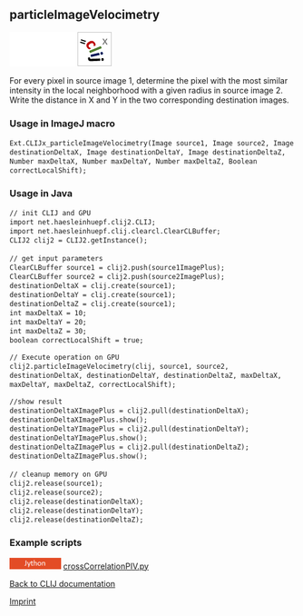 ## particleImageVelocimetry
<img src="images/mini_empty_logo.png"/><img src="images/mini_empty_logo.png"/><img src="images/mini_clijx_logo.png"/>

For every pixel in source image 1, determine the pixel with the most similar intensity in 
 the local neighborhood with a given radius in source image 2. Write the distance in 
X and Y in the two corresponding destination images.

### Usage in ImageJ macro
```
Ext.CLIJx_particleImageVelocimetry(Image source1, Image source2, Image destinationDeltaX, Image destinationDeltaY, Image destinationDeltaZ, Number maxDeltaX, Number maxDeltaY, Number maxDeltaZ, Boolean correctLocalShift);
```


### Usage in Java
```
// init CLIJ and GPU
import net.haesleinhuepf.clij2.CLIJ;
import net.haesleinhuepf.clij.clearcl.ClearCLBuffer;
CLIJ2 clij2 = CLIJ2.getInstance();

// get input parameters
ClearCLBuffer source1 = clij2.push(source1ImagePlus);
ClearCLBuffer source2 = clij2.push(source2ImagePlus);
destinationDeltaX = clij.create(source1);
destinationDeltaY = clij.create(source1);
destinationDeltaZ = clij.create(source1);
int maxDeltaX = 10;
int maxDeltaY = 20;
int maxDeltaZ = 30;
boolean correctLocalShift = true;
```

```
// Execute operation on GPU
clij2.particleImageVelocimetry(clij, source1, source2, destinationDeltaX, destinationDeltaY, destinationDeltaZ, maxDeltaX, maxDeltaY, maxDeltaZ, correctLocalShift);
```

```
//show result
destinationDeltaXImagePlus = clij2.pull(destinationDeltaX);
destinationDeltaXImagePlus.show();
destinationDeltaYImagePlus = clij2.pull(destinationDeltaY);
destinationDeltaYImagePlus.show();
destinationDeltaZImagePlus = clij2.pull(destinationDeltaZ);
destinationDeltaZImagePlus.show();

// cleanup memory on GPU
clij2.release(source1);
clij2.release(source2);
clij2.release(destinationDeltaX);
clij2.release(destinationDeltaY);
clij2.release(destinationDeltaZ);
```




### Example scripts
<a href="https://github.com/clij/clij2-docs/blob/master/src/main/jython/"><img src="images/language_jython.png" height="20"/></a> [crossCorrelationPIV.py](https://github.com/clij/clij2-docs/blob/master/src/main/jython/crossCorrelationPIV.py)  


[Back to CLIJ documentation](https://clij.github.io/)

[Imprint](https://clij.github.io/imprint)
